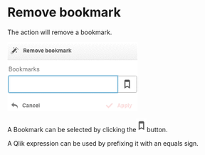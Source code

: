 # Remove bookmark

The action will remove a bookmark.

![](<../.gitbook/assets/image (141).png>)

A Bookmark can be selected by clicking the<img src="../.gitbook/assets/image (140).png" alt="" data-size="original">button.

A Qlik expression can be used by prefixing it with an equals sign.
